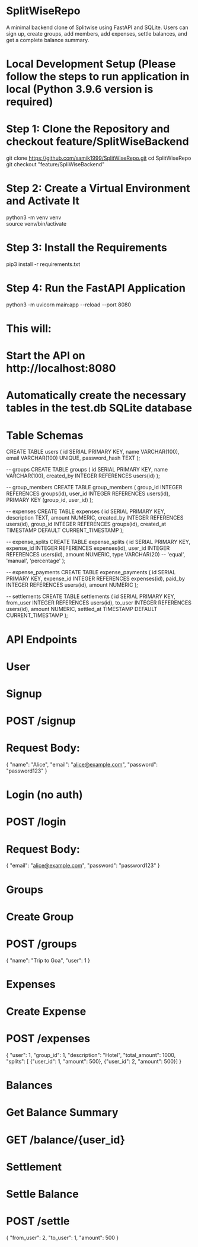 # SplitWiseRepo
A minimal backend clone of Splitwise using FastAPI and SQLite. Users can sign up, create groups, add members, add expenses, settle balances, and get a complete balance summary.
# Local Development Setup (Please follow the steps to run application in local (Python 3.9.6 version is required)
# Step 1: Clone the Repository and checkout feature/SplitWiseBackend
git clone https://github.com/samik1999/SplitWiseRepo.git
cd SplitWiseRepo
git checkout "feature/SpliWiseBackend"

# Step 2: Create a Virtual Environment and Activate It
python3 -m venv venv         
source venv/bin/activate    

# Step 3: Install the Requirements
pip3 install -r requirements.txt

# Step 4: Run the FastAPI Application
python3 -m uvicorn main:app --reload --port 8080
# This will:
# Start the API on http://localhost:8080
# Automatically create the necessary tables in the test.db SQLite database

# Table Schemas
CREATE TABLE users (
    id SERIAL PRIMARY KEY,
    name VARCHAR(100),
    email VARCHAR(100) UNIQUE,
    password_hash TEXT
);

-- groups
CREATE TABLE groups (
    id SERIAL PRIMARY KEY,
    name VARCHAR(100),
    created_by INTEGER REFERENCES users(id)
);

-- group_members
CREATE TABLE group_members (
    group_id INTEGER REFERENCES groups(id),
    user_id INTEGER REFERENCES users(id),
    PRIMARY KEY (group_id, user_id)
);

-- expenses
CREATE TABLE expenses (
    id SERIAL PRIMARY KEY,
    description TEXT,
    amount NUMERIC,
    created_by INTEGER REFERENCES users(id),
    group_id INTEGER REFERENCES groups(id),
    created_at TIMESTAMP DEFAULT CURRENT_TIMESTAMP
);

-- expense_splits
CREATE TABLE expense_splits (
    id SERIAL PRIMARY KEY,
    expense_id INTEGER REFERENCES expenses(id),
    user_id INTEGER REFERENCES users(id),
    amount NUMERIC,
    type VARCHAR(20) -- 'equal', 'manual', 'percentage'
);

-- expense_payments
CREATE TABLE expense_payments (
    id SERIAL PRIMARY KEY,
    expense_id INTEGER REFERENCES expenses(id),
    paid_by INTEGER REFERENCES users(id),
    amount NUMERIC
);

-- settlements
CREATE TABLE settlements (
    id SERIAL PRIMARY KEY,
    from_user INTEGER REFERENCES users(id),
    to_user INTEGER REFERENCES users(id),
    amount NUMERIC,
    settled_at TIMESTAMP DEFAULT CURRENT_TIMESTAMP
);

# API Endpoints

# User
# Signup
# POST /signup
# Request Body:
{
  "name": "Alice",
  "email": "alice@example.com",
  "password": "password123"
}

# Login (no auth)
# POST /login
# Request Body:
{
  "email": "alice@example.com",
  "password": "password123"
}

# Groups
# Create Group
# POST /groups
{
  "name": "Trip to Goa",
  "user": 1
}

# Expenses
# Create Expense
# POST /expenses
{
  "user": 1,
  "group_id": 1,
  "description": "Hotel",
  "total_amount": 1000,
  "splits": [
  {"user_id": 1, "amount": 500},
   {"user_id": 2, "amount": 500}]
}

# Balances
# Get Balance Summary
# GET /balance/{user_id}

# Settlement
# Settle Balance
# POST /settle
{
  "from_user": 2,
  "to_user": 1,
  "amount": 500
}


